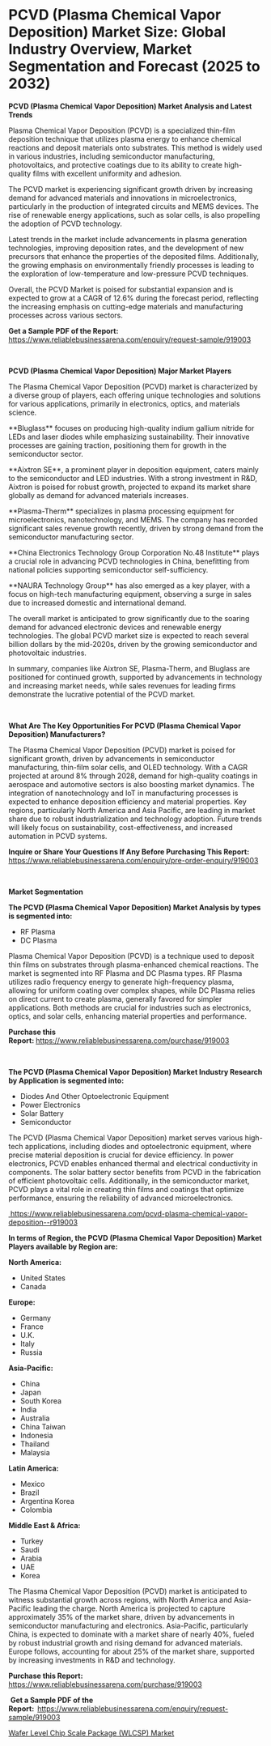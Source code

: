 <p><h1>PCVD (Plasma Chemical Vapor Deposition) Market Size: Global Industry Overview, Market Segmentation and Forecast (2025 to 2032)</h1></p><p><strong>PCVD (Plasma Chemical Vapor Deposition) Market Analysis and Latest Trends</strong></p>
<p><p>Plasma Chemical Vapor Deposition (PCVD) is a specialized thin-film deposition technique that utilizes plasma energy to enhance chemical reactions and deposit materials onto substrates. This method is widely used in various industries, including semiconductor manufacturing, photovoltaics, and protective coatings due to its ability to create high-quality films with excellent uniformity and adhesion. </p><p>The PCVD market is experiencing significant growth driven by increasing demand for advanced materials and innovations in microelectronics, particularly in the production of integrated circuits and MEMS devices. The rise of renewable energy applications, such as solar cells, is also propelling the adoption of PCVD technology. </p><p>Latest trends in the market include advancements in plasma generation technologies, improving deposition rates, and the development of new precursors that enhance the properties of the deposited films. Additionally, the growing emphasis on environmentally friendly processes is leading to the exploration of low-temperature and low-pressure PCVD techniques. </p><p>Overall, the PCVD Market is poised for substantial expansion and is expected to grow at a CAGR of 12.6% during the forecast period, reflecting the increasing emphasis on cutting-edge materials and manufacturing processes across various sectors.</p></p>
<p><strong>Get a Sample PDF of the Report:&nbsp;</strong> <a href="https://www.reliablebusinessarena.com/enquiry/request-sample/919003?utm_campaign=2632&utm_medium=2&utm_source=Github&utm_content=ia&utm_term=06042025&utm_id=pcvd-plasma-chemical-vapor-deposition">https://www.reliablebusinessarena.com/enquiry/request-sample/919003</a></p>
<p>&nbsp;</p>
<p><strong>PCVD (Plasma Chemical Vapor Deposition) Major Market Players</strong></p>
<p><p>The Plasma Chemical Vapor Deposition (PCVD) market is characterized by a diverse group of players, each offering unique technologies and solutions for various applications, primarily in electronics, optics, and materials science. </p><p>**Bluglass** focuses on producing high-quality indium gallium nitride for LEDs and laser diodes while emphasizing sustainability. Their innovative processes are gaining traction, positioning them for growth in the semiconductor sector.</p><p>**Aixtron SE**, a prominent player in deposition equipment, caters mainly to the semiconductor and LED industries. With a strong investment in R&D, Aixtron is poised for robust growth, projected to expand its market share globally as demand for advanced materials increases.</p><p>**Plasma-Therm** specializes in plasma processing equipment for microelectronics, nanotechnology, and MEMS. The company has recorded significant sales revenue growth recently, driven by strong demand from the semiconductor manufacturing sector.</p><p>**China Electronics Technology Group Corporation No.48 Institute** plays a crucial role in advancing PCVD technologies in China, benefitting from national policies supporting semiconductor self-sufficiency.</p><p>**NAURA Technology Group** has also emerged as a key player, with a focus on high-tech manufacturing equipment, observing a surge in sales due to increased domestic and international demand.</p><p>The overall market is anticipated to grow significantly due to the soaring demand for advanced electronic devices and renewable energy technologies. The global PCVD market size is expected to reach several billion dollars by the mid-2020s, driven by the growing semiconductor and photovoltaic industries. </p><p>In summary, companies like Aixtron SE, Plasma-Therm, and Bluglass are positioned for continued growth, supported by advancements in technology and increasing market needs, while sales revenues for leading firms demonstrate the lucrative potential of the PCVD market.</p></p>
<p>&nbsp;</p>
<p><strong>What Are The Key Opportunities For PCVD (Plasma Chemical Vapor Deposition) Manufacturers?</strong></p>
<p><p>The Plasma Chemical Vapor Deposition (PCVD) market is poised for significant growth, driven by advancements in semiconductor manufacturing, thin-film solar cells, and OLED technology. With a CAGR projected at around 8% through 2028, demand for high-quality coatings in aerospace and automotive sectors is also boosting market dynamics. The integration of nanotechnology and IoT in manufacturing processes is expected to enhance deposition efficiency and material properties. Key regions, particularly North America and Asia Pacific, are leading in market share due to robust industrialization and technology adoption. Future trends will likely focus on sustainability, cost-effectiveness, and increased automation in PCVD systems.</p></p>
<p><strong>Inquire or Share Your Questions If Any Before Purchasing This Report:</strong> <a href="https://www.reliablebusinessarena.com/enquiry/pre-order-enquiry/919003?utm_campaign=2632&utm_medium=2&utm_source=Github&utm_content=ia&utm_term=06042025&utm_id=pcvd-plasma-chemical-vapor-deposition">https://www.reliablebusinessarena.com/enquiry/pre-order-enquiry/919003</a></p>
<p>&nbsp;</p>
<p><strong>Market Segmentation</strong></p>
<p><strong>The PCVD (Plasma Chemical Vapor Deposition) Market Analysis by types is segmented into:</strong></p>
<p><ul><li>RF Plasma</li><li>DC Plasma</li></ul></p>
<p><p>Plasma Chemical Vapor Deposition (PCVD) is a technique used to deposit thin films on substrates through plasma-enhanced chemical reactions. The market is segmented into RF Plasma and DC Plasma types. RF Plasma utilizes radio frequency energy to generate high-frequency plasma, allowing for uniform coating over complex shapes, while DC Plasma relies on direct current to create plasma, generally favored for simpler applications. Both methods are crucial for industries such as electronics, optics, and solar cells, enhancing material properties and performance.</p></p>
<p><strong>Purchase this Report:&nbsp;</strong><a href="https://www.reliablebusinessarena.com/purchase/919003?utm_campaign=2632&utm_medium=2&utm_source=Github&utm_content=ia&utm_term=06042025&utm_id=pcvd-plasma-chemical-vapor-deposition">https://www.reliablebusinessarena.com/purchase/919003</a></p>
<p>&nbsp;</p>
<p><strong>The PCVD (Plasma Chemical Vapor Deposition) Market Industry Research by Application is segmented into:</strong></p>
<p><ul><li>Diodes And Other Optoelectronic Equipment</li><li>Power Electronics</li><li>Solar Battery</li><li>Semiconductor</li></ul></p>
<p><p>The PCVD (Plasma Chemical Vapor Deposition) market serves various high-tech applications, including diodes and optoelectronic equipment, where precise material deposition is crucial for device efficiency. In power electronics, PCVD enables enhanced thermal and electrical conductivity in components. The solar battery sector benefits from PCVD in the fabrication of efficient photovoltaic cells. Additionally, in the semiconductor market, PCVD plays a vital role in creating thin films and coatings that optimize performance, ensuring the reliability of advanced microelectronics.</p></p>
<p><a href="https://www.reliablebusinessarena.com/pcvd-plasma-chemical-vapor-deposition--r919003?utm_campaign=2632&utm_medium=2&utm_source=Github&utm_content=ia&utm_term=06042025&utm_id=pcvd-plasma-chemical-vapor-deposition">&nbsp;https://www.reliablebusinessarena.com/pcvd-plasma-chemical-vapor-deposition--r919003</a></p>
<p><strong>In terms of Region, the PCVD (Plasma Chemical Vapor Deposition) Market Players available by Region are:</strong></p>
<p>
    <p> <strong> North America: </strong>
        <ul>
            <li>United States</li>
            <li>Canada</li>
        </ul>
        </p> 
    <p> <strong> Europe: </strong>
        <ul>
            <li>Germany</li>
            <li>France</li>
            <li>U.K.</li>
            <li>Italy</li>
            <li>Russia</li>
        </ul>
        </p> 
    <p> <strong> Asia-Pacific: </strong>
        <ul>
            <li>China</li>
            <li>Japan</li>
            <li>South Korea</li>
            <li>India</li>
            <li>Australia</li>
            <li>China Taiwan</li>
            <li>Indonesia</li>
            <li>Thailand</li>
            <li>Malaysia</li>
        </ul>
        </p> 
    <p> <strong> Latin America: </strong>
        <ul>
            <li>Mexico</li>
            <li>Brazil</li>
            <li>Argentina Korea</li>
            <li>Colombia</li>
        </ul>
        </p> 
    <p> <strong> Middle East & Africa: </strong>
        <ul>
            <li>Turkey</li>
            <li>Saudi</li>
            <li>Arabia</li>
            <li>UAE</li>
            <li>Korea</li>
        </ul>
    </p>
    </p>
<p><p>The Plasma Chemical Vapor Deposition (PCVD) market is anticipated to witness substantial growth across regions, with North America and Asia-Pacific leading the charge. North America is projected to capture approximately 35% of the market share, driven by advancements in semiconductor manufacturing and electronics. Asia-Pacific, particularly China, is expected to dominate with a market share of nearly 40%, fueled by robust industrial growth and rising demand for advanced materials. Europe follows, accounting for about 25% of the market share, supported by increasing investments in R&D and technology.</p></p>
<p><strong>Purchase this Report: </strong><a href="https://www.reliablebusinessarena.com/purchase/919003?utm_campaign=2632&utm_medium=2&utm_source=Github&utm_content=ia&utm_term=06042025&utm_id=pcvd-plasma-chemical-vapor-deposition">https://www.reliablebusinessarena.com/purchase/919003</a></p>
<p>&nbsp;<strong>Get a Sample PDF of the Report:&nbsp;&nbsp;</strong><a href="https://www.reliablebusinessarena.com/enquiry/request-sample/919003?utm_campaign=2632&utm_medium=2&utm_source=Github&utm_content=ia&utm_term=06042025&utm_id=pcvd-plasma-chemical-vapor-deposition">https://www.reliablebusinessarena.com/enquiry/request-sample/919003</a></p>
<p><strong></strong></p>
<p><p><a href="https://github.com/pimanoruman/Market-Research-Report-List-1/blob/main/wafer-level-chip-scale-package-wlcsp-market.md?utm_campaign=2632&utm_medium=2&utm_source=Github&utm_content=ia&utm_term=06042025&utm_id=pcvd-plasma-chemical-vapor-deposition">Wafer Level Chip Scale Package (WLCSP) Market</a></p></p>